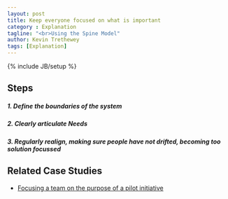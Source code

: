 ```yaml
---
layout: post
title: Keep everyone focused on what is important
category : Explanation
tagline: "<br>Using the Spine Model"
author: Kevin Trethewey
tags: [Explanation]
---
```

{% include JB/setup %}

## Steps

##### 1. Define the boundaries of the system

##### 2. Clearly articulate Needs

##### 3. Regularly realign, making sure people have not drifted, becoming too solution focussed


## Related Case Studies 

* [Focusing a team on the purpose of a pilot initiative](/CaseStudy/FocusTheTeamOnNeedOfAnIntiative)